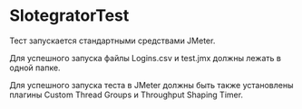 # SlotegratorTest
Тест запускается стандартными средствами JMeter.

Для успешного запуска файлы Logins.csv и test.jmx должны лежать в одной папке.

Для успешного запуска теста в JMeter должны быть также установлены плагины Custom Thread Groups и Throughput Shaping Timer.
